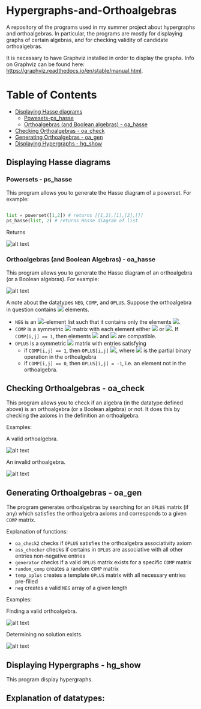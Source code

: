 # Hypergraphs-and-Orthoalgebras
A repository of the programs used in my summer project about hypergraphs and orthoalgebras. In particular, the programs are mostly for displaying graphs of certain algebras, and for checking validity of candidate orthoalgebras.

It is necessary to have Graphviz installed in order to display the graphs. Info on Graphviz can be found here: https://graphviz.readthedocs.io/en/stable/manual.html.

# Table of Contents
- [Displaying Hasse diagrams](#displaying-hasse-diagrams)
  * [Powesets-ps_hasse](#powersets---ps_hasse)
  * [Orthoalgebras (and Boolean algebras) - oa_hasse](#orthoalgebras-(and-boolean-algebras)---oa_hasse)
- [Checking Orthoalgebras - oa_check](#checking-orthoalgebras---oa_check)
- [Generating Orthoalgebras - oa_gen](#generating-orthoalgebras---oa_gen) 
- [Displaying Hypergraphs - hg_show](#displaying-hypergraphs---hg_show)


## Displaying Hasse diagrams

### Powersets - ps_hasse
This program allows you to generate the Hasse diagram of a powerset. For example:

```python 

list = powerset([1,2]) # returns [[1,2],[1],[2],[]]
ps_hasse(list, 2) # returns Hasse diagram of list
```
Returns 

![alt text](https://github.com/RonanD10/Hypergraphs-and-Orthoalgebras/blob/master/example1.png)

### Orthoalgebras (and Boolean Algebras) - oa_hasse
This program allows you to generate the Hasse diagram of an orthoalgebra (or a Boolean algebras). For example:

![alt text](https://github.com/RonanD10/Hypergraphs-and-Orthoalgebras/blob/master/example2.png)

A note about the datatypes `NEG`, `COMP`, and `OPLUS`. Suppose the orthoalgebra in question contains <img src="https://render.githubusercontent.com/render/math?math=n"> elements. 
- `NEG` is an <img src="https://render.githubusercontent.com/render/math?math=n">-element list such that it contains only the elements <img src="https://render.githubusercontent.com/render/math?math=0,1,2,...,n-1">. 
- `COMP` is a symmetric <img src="https://render.githubusercontent.com/render/math?math=n \time n"> matrix with each element either <img src="https://render.githubusercontent.com/render/math?math=0"> or <img src="https://render.githubusercontent.com/render/math?math=1">. If `COMP[i,j] == 1`, then elements <img src="https://render.githubusercontent.com/render/math?math=i"> and <img src="https://render.githubusercontent.com/render/math?math=j"> are compatible.
- `OPLUS` is a symmetric <img src="https://render.githubusercontent.com/render/math?math=n \times n"> matrix with entries satisfying
  * if `COMP[i,j] == 1`, then `OPLUS[i,j]` <img src="https://render.githubusercontent.com/render/math?math={= i \oplus j}">, where <img src="https://render.githubusercontent.com/render/math?math={\oplus}"> is the partial binary operation in the orthoalgebra
  * if `COMP[i,j] == 0`, then `OPLUS[i,j] = -1`, i.e. an element not in the orthoalgebra. 


## Checking Orthoalgebras - oa_check
This program allows you to check if an algebra (in the datatype defined above) is an orthoalgebra (or a Boolean algebra) or not. It does this by checking the axioms in the definition an orthoalgebra.

Examples:

A valid orthoalgebra.

![alt text](https://github.com/RonanD10/Hypergraphs-and-Orthoalgebras/blob/master/example3.png)


An invalid orthoalgebra.

![alt text](https://github.com/RonanD10/Hypergraphs-and-Orthoalgebras/blob/master/example4.png)

## Generating Orthoalgebras - oa_gen
The program generates orthoalgebras by searching for an `OPLUS` matrix (if any) which satisfies the orthoalgebra axioms and corresponds to a given `COMP` matrix. 

Explanation of functions:
- `oa_check2` checks if `OPLUS` satisfies the orthoalgebra associativity axiom
- `ass_checker` checks if certains in `OPLUS` are associative with all other entries non-negative entries
- `generator` checks if a valid `OPLUS` matrix exists for a specific `COMP` matrix
- `random_comp` creates a random `COMP` matrix
- `temp_oplus` creates a template `OPLUS` matrix with all necessary entries pre-filled
- `neg` creates a valid `NEG` array of a given length

Examples:

Finding a valid orthoalgebra. 

![alt text](https://github.com/RonanD10/Hypergraphs-and-Orthoalgebras/blob/master/example5.png)

Determining no solution exists.

![alt text](https://github.com/RonanD10/Hypergraphs-and-Orthoalgebras/blob/master/example6.png)


## Displaying Hypergraphs - hg_show
This program display hypergraphs. 

Explanation of datatypes:
- 
